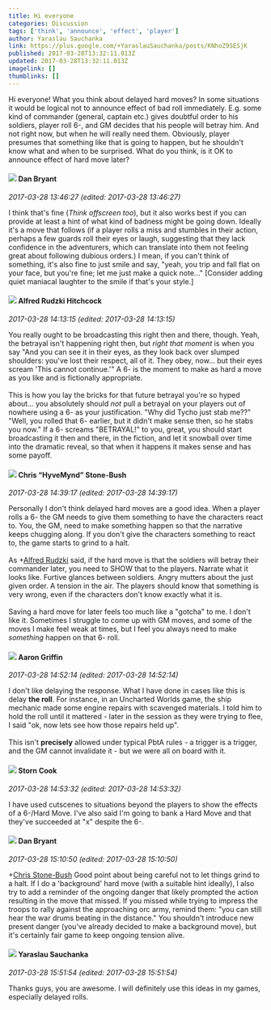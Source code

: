 ```yaml
---
title: Hi everyone
categories: Discussion
tags: ['think', 'announce', 'effect', 'player']
author: Yaraslau Sauchanka
link: https://plus.google.com/+YaraslauSauchanka/posts/KNhoZ9SESjK
published: 2017-03-28T13:32:11.013Z
updated: 2017-03-28T13:32:11.013Z
imagelink: []
thumblinks: []
---
```


Hi everyone! What you think about delayed hard moves? In some situations it would be logical not to announce effect of bad roll immediately. E.g. some kind of commander (general, captain etc.) gives doubtful order to his soldiers, player roll 6-, and GM decides that his people will betray him. And not right now, but when he will really need them. Obviously, player presumes that something like that is going to happen, but he shouldn&#39;t know what and when to be surprised. What do you think, is it OK to announce effect of hard move later?
<div id='comment z12tivypumjfsnvfh23thbbo2qvbhx0ef'>
  <h4><img src='{{site.baseurl}}//images/avatars/104561179674739270437_photo.jpg'> Dan Bryant</h4>
      <p><cite>2017-03-28 13:46:27 (edited: 2017-03-28 13:46:27)</cite></p>
        <p>I think that&#39;s fine (<i>Think offscreen too</i>), but it also works best if you can provide at least a hint of what kind of badness might be going down.  Ideally it&#39;s a move that follows (if a player rolls a miss and stumbles in their action, perhaps a few guards roll their eyes or laugh, suggesting that they lack confidence in the adventurers, which can translate into them not feeling great about following dubious orders.)  I mean, if you can&#39;t think of something, it&#39;s also fine to just smile and say, &quot;yeah, you trip and fall flat on your face, but you&#39;re fine; let me just make a quick note...&quot;  [Consider adding quiet maniacal laughter to the smile if that&#39;s your style.]</p>
</div>
        

<div id='comment z12tivypumjfsnvfh23thbbo2qvbhx0ef'>
  <h4><img src='{{site.baseurl}}//images/avatars/100812462809734403456_photo.jpg'> Alfred Rudzki Hitchcock</h4>
      <p><cite>2017-03-28 14:13:15 (edited: 2017-03-28 14:13:15)</cite></p>
        <p>You really ought to be broadcasting this right then and there, though. Yeah, the betrayal isn&#39;t happening right then, but <i>right that moment</i> is when you say &quot;And you can see it in their eyes, as they look back over slumped shoulders: you&#39;ve lost their respect, all of it. They obey, now... but their eyes scream &#39;This cannot continue.&#39;&quot; A 6- is the moment to make as hard a move as you like and is fictionally appropriate. <br /><br />This is how you lay the bricks for that future betrayal you&#39;re so hyped about... you absolutely should <i>not</i> pull a betrayal on your players out of nowhere using a 6- as your justification. &quot;Why did Tycho just stab me??&quot; &quot;Well, you rolled that 6- earlier, but it didn&#39;t make sense then, so he stabs you now.&quot; If a 6- screams &quot;BETRAYAL!&quot; to you, great, you should start broadcasting it then and there, in the fiction, and let it snowball over time into the dramatic reveal, so that when it happens it makes sense and has some payoff.</p>
</div>
        

<div id='comment z12tivypumjfsnvfh23thbbo2qvbhx0ef'>
  <h4><img src='{{site.baseurl}}//images/avatars/108053817066303198241_photo.jpg'> Chris “HyveMynd” Stone-Bush</h4>
      <p><cite>2017-03-28 14:39:17 (edited: 2017-03-28 14:39:17)</cite></p>
        <p>Personally I don&#39;t think delayed hard moves are a good idea. When a player rolls a 6- the GM needs to give them something to have the characters react to. You, the GM, need to make something happen so that the narrative keeps chugging along. If you don&#39;t give the characters something to react to, the game starts to grind to a halt.<br /><br />As  <span class="proflinkWrapper"><span class="proflinkPrefix">+</span><a class="proflink" href="https://plus.google.com/100812462809734403456" oid="100812462809734403456">Alfred Rudzki</a></span> said, if the hard move is that the soldiers will betray their commander later, you need to SHOW that to the players. Narrate what it looks like. Furtive glances between soldiers. Angry mutters about the just given order. A tension in the air. The players should know that something is very wrong, even if the characters don&#39;t know exactly what it is.<br /><br />Saving a hard move for later feels too much like a &quot;gotcha&quot; to me. I don&#39;t like it. Sometimes I struggle to come up with GM moves, and some of the moves I make feel weak at times, but I feel you always need to make <i>something</i> happen on that 6- roll.</p>
</div>
        

<div id='comment z12tivypumjfsnvfh23thbbo2qvbhx0ef'>
  <h4><img src='{{site.baseurl}}//images/avatars/103667855585775066713_photo.jpg'> Aaron Griffin</h4>
      <p><cite>2017-03-28 14:52:14 (edited: 2017-03-28 14:52:14)</cite></p>
        <p>I don&#39;t like delaying the response. What I have done in cases like this is delay <b>the roll</b>. For instance, in an Uncharted Worlds game, the ship mechanic made some engine repairs with scavenged materials. I told him to hold the roll until it mattered - later in the session as they were trying to flee, I said &quot;ok, now lets see how those repairs held up&quot;.<br /><br />This isn&#39;t <b>precisely</b> allowed under typical PbtA rules - a trigger is a trigger, and the GM cannot invalidate it - but we were all on board with it.</p>
</div>
        

<div id='comment z12tivypumjfsnvfh23thbbo2qvbhx0ef'>
  <h4><img src='{{site.baseurl}}//images/avatars/110661162507505661709_photo.jpg'> Storn Cook</h4>
      <p><cite>2017-03-28 14:53:32 (edited: 2017-03-28 14:53:32)</cite></p>
        <p>I have used cutscenes to situations beyond the players to show the effects of a 6-/Hard Move.  I&#39;ve also said I&#39;m going to bank a Hard Move and that they&#39;ve succeeded at &quot;x&quot; despite the 6-.  <br /></p>
</div>
        

<div id='comment z12tivypumjfsnvfh23thbbo2qvbhx0ef'>
  <h4><img src='{{site.baseurl}}//images/avatars/104561179674739270437_photo.jpg'> Dan Bryant</h4>
      <p><cite>2017-03-28 15:10:50 (edited: 2017-03-28 15:10:50)</cite></p>
        <p><span class="proflinkWrapper"><span class="proflinkPrefix">+</span><a class="proflink" href="https://plus.google.com/108053817066303198241" oid="108053817066303198241">Chris Stone-Bush</a></span> Good point about being careful not to let things grind to a halt.  If I do a &#39;background&#39; hard move (with a suitable hint ideally), I also try to add a reminder of the ongoing danger that likely prompted the action resulting in the move that missed.  If you missed while trying to impress the troops to rally against the approaching orc army, remind them: &quot;you can still hear the war drums beating in the distance.&quot;  You shouldn&#39;t introduce new present danger (you&#39;ve already decided to make a background move), but it&#39;s certainly fair game to keep ongoing tension alive.</p>
</div>
        

<div id='comment z12tivypumjfsnvfh23thbbo2qvbhx0ef'>
  <h4><img src='{{site.baseurl}}//images/avatars/103177580744856918042_photo.jpg'> Yaraslau Sauchanka</h4>
      <p><cite>2017-03-28 15:51:54 (edited: 2017-03-28 15:51:54)</cite></p>
        <p>Thanks guys, you are awesome. I will definitely use this ideas in my games, especially delayed rolls.</p>
</div>
        